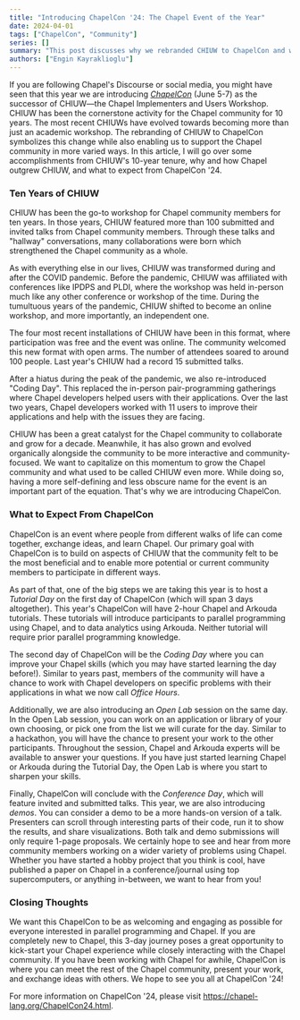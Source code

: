 ```yaml
---
title: "Introducing ChapelCon '24: The Chapel Event of the Year"
date: 2024-04-01
tags: ["ChapelCon", "Community"]
series: []
summary: "This post discusses why we rebranded CHIUW to ChapelCon and what to expect from it."
authors: ["Engin Kayraklioglu"]
---
```


If you are following Chapel's Discourse or social media, you might have seen
that this year we are introducing
[*ChapelCon*](https://chapel-lang.org/ChapelCon24.html) (June 5-7) as the
successor of CHIUW—the Chapel Implementers and Users Workshop. CHIUW has been
the cornerstone activity for the Chapel community for 10 years. The most recent
CHIUWs have evolved towards becoming more than just an academic workshop. The
rebranding of CHIUW to ChapelCon symbolizes this change while also enabling us
to support the Chapel community in more varied ways.  In this article, I will go
over some accomplishments from CHIUW's 10-year tenure, why and how Chapel
outgrew CHIUW, and what to expect from ChapelCon '24.

### Ten Years of CHIUW

CHIUW has been the go-to workshop for Chapel community members for ten years. In
those years, CHIUW featured more than 100 submitted and invited talks from
Chapel community members. Through these talks and "hallway" conversations, many
collaborations were born which strengthened the Chapel community as a whole.

As with everything else in our lives, CHIUW was transformed during and after the
COVID pandemic. Before the pandemic, CHIUW was affiliated with conferences like
IPDPS and PLDI, where the workshop was held in-person much like any other
conference or workshop of the time. During the tumultuous years of the pandemic,
CHIUW shifted to become an online workshop, and more importantly, an independent
one.

The four most recent installations of CHIUW have been in this format, where
participation was free and the event was online. The community welcomed this new
format with open arms. The number of attendees soared to around 100 people. Last
year's CHIUW had a record 15 submitted talks. 

After a hiatus during the peak of the pandemic, we also re-introduced "Coding
Day".  This replaced the in-person pair-programming gatherings where Chapel
developers helped users with their applications. Over the last two years, Chapel
developers worked with 11 users to improve their applications and help with the
issues they are facing.

<!-- this paragraph has been rewritten almost completely -->
CHIUW has been a great catalyst for the Chapel community to collaborate and grow
for a decade. Meanwhile, it has also grown and evolved organically alongside the
community to be more interactive and community-focused. We want to capitalize
on this momentum to grow the Chapel community and what used to be called CHIUW
even more. While doing so, having a more self-defining and less obscure name for
the event is an important part of the equation. That's why we are introducing
ChapelCon.

### What to Expect From ChapelCon

ChapelCon is an event where people from different walks of life can come
together, exchange ideas, and learn Chapel. Our primary goal with ChapelCon is
to build on aspects of CHIUW that the community felt to be the most beneficial
and to enable more potential or current community members to participate in
different ways.

As part of that, one of the big steps we are taking this year is to host a
_Tutorial Day_ on the first day of ChapelCon (which will span 3 days altogether). This
year's ChapelCon will have 2-hour Chapel and Arkouda tutorials. These tutorials
will introduce participants to parallel programming using Chapel, and to data
analytics using Arkouda. Neither tutorial will require prior parallel
programming knowledge. 

The second day of ChapelCon will be the _Coding Day_ where you can improve your
Chapel skills (which you may have started learning the day before!). Similar to
years past, members of the community will have a chance to work with Chapel
developers on specific problems with their applications in what we now call
_Office Hours_.

Additionally, we are also introducing an _Open Lab_ session on the same day. In
the Open Lab session, you can work on an application or library of your own
choosing, or pick one from the list we will curate for the day. Similar to a
hackathon, you will have the chance to present your work to the other
participants. Throughout the session, Chapel and Arkouda experts will be
available to answer your questions.  If you have just started learning Chapel or
Arkouda during the Tutorial Day, the Open Lab is where you start to sharpen your
skills.

Finally, ChapelCon will conclude with the _Conference Day_, which will feature
invited and submitted talks.  This year, we are also introducing _demos_. You
can consider a demo to be a more hands-on version of a talk. Presenters can
scroll through interesting parts of their code, run it to show the results, and
share visualizations. Both talk and demo submissions will only require 1-page
proposals.  We certainly hope to see and hear from more community members
working on a wider variety of problems using Chapel.  Whether you have started a hobby
project that you think is cool, have published a paper on Chapel in
a conference/journal using top supercomputers, or anything in-between, we
want to hear from you!

### Closing Thoughts

We want this ChapelCon to be as welcoming and engaging as possible for
everyone interested in parallel programming and Chapel. If you are completely
new to Chapel, this 3-day journey poses a great opportunity to kick-start your
Chapel experience while closely interacting with the Chapel community. If you
have been working with Chapel for awhile, ChapelCon is where you can meet the
rest of the Chapel community, present your work, and exchange ideas with others.
We hope to see you all at ChapelCon '24!

For more information on ChapelCon '24, please visit
https://chapel-lang.org/ChapelCon24.html.


